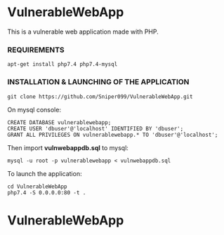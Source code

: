 # VulnerableWebApp

This is a vulnerable web application made with PHP.


### REQUIREMENTS
```
apt-get install php7.4 php7.4-mysql
```

### INSTALLATION & LAUNCHING OF THE APPLICATION

```
git clone https://github.com/Sniper099/VulnerableWebApp.git
```

On mysql console:
```
CREATE DATABASE vulnerablewebapp;
CREATE USER 'dbuser'@'localhost' IDENTIFIED BY 'dbuser';
GRANT ALL PRIVILEGES ON vulnerablewebapp.* TO 'dbuser'@'localhost';
```

Then import **vulnwebappdb.sql** to mysql:
```
mysql -u root -p vulnerablewebapp < vulnwebappdb.sql
```

To launch the application:
```
cd VulnerableWebApp
php7.4 -S 0.0.0.0:80 -t .
```
# VulnerableWebApp
